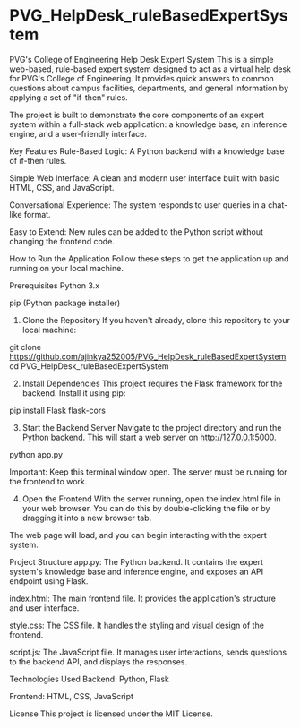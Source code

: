 # PVG_HelpDesk_ruleBasedExpertSystem
PVG's College of Engineering Help Desk Expert System
This is a simple web-based, rule-based expert system designed to act as a virtual help desk for PVG's College of Engineering. It provides quick answers to common questions about campus facilities, departments, and general information by applying a set of "if-then" rules.

The project is built to demonstrate the core components of an expert system within a full-stack web application: a knowledge base, an inference engine, and a user-friendly interface.

Key Features
Rule-Based Logic: A Python backend with a knowledge base of if-then rules.

Simple Web Interface: A clean and modern user interface built with basic HTML, CSS, and JavaScript.

Conversational Experience: The system responds to user queries in a chat-like format.

Easy to Extend: New rules can be added to the Python script without changing the frontend code.

How to Run the Application
Follow these steps to get the application up and running on your local machine.

Prerequisites
Python 3.x

pip (Python package installer)

1. Clone the Repository
If you haven't already, clone this repository to your local machine:

git clone https://github.com/ajinkya252005/PVG_HelpDesk_ruleBasedExpertSystem
cd PVG_HelpDesk_ruleBasedExpertSystem

2. Install Dependencies
This project requires the Flask framework for the backend. Install it using pip:

pip install Flask flask-cors

3. Start the Backend Server
Navigate to the project directory and run the Python backend. This will start a web server on http://127.0.0.1:5000.

python app.py

Important: Keep this terminal window open. The server must be running for the frontend to work.

4. Open the Frontend
With the server running, open the index.html file in your web browser. You can do this by double-clicking the file or by dragging it into a new browser tab.

The web page will load, and you can begin interacting with the expert system.

Project Structure
app.py: The Python backend. It contains the expert system's knowledge base and inference engine, and exposes an API endpoint using Flask.

index.html: The main frontend file. It provides the application's structure and user interface.

style.css: The CSS file. It handles the styling and visual design of the frontend.

script.js: The JavaScript file. It manages user interactions, sends questions to the backend API, and displays the responses.

Technologies Used
Backend: Python, Flask

Frontend: HTML, CSS, JavaScript

License
This project is licensed under the MIT License.
